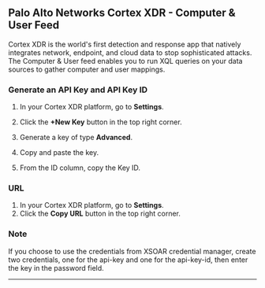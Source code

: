 ## Palo Alto Networks Cortex XDR - Computer & User Feed
Cortex XDR is the world's first detection and response app that natively integrates network, endpoint, and cloud data to stop sophisticated attacks.
The Computer & User feed enables you to run XQL queries on your data sources to gather computer and user mappings.

### Generate an API Key and API Key ID

1. In your Cortex XDR platform, go to **Settings**.

2. Click the **+New Key** button in the top right corner.

3. Generate a key of type **Advanced**.

4. Copy and paste the key.

5. From the ID column, copy the Key ID.

### URL
1. In your Cortex XDR platform, go to **Settings**.
2. Click the **Copy URL** button in the top right corner.

### Note
If you choose to use the credentials from XSOAR credential manager, create two credentials, one for the api-key and one for the api-key-id, then enter the key in the password field.

---